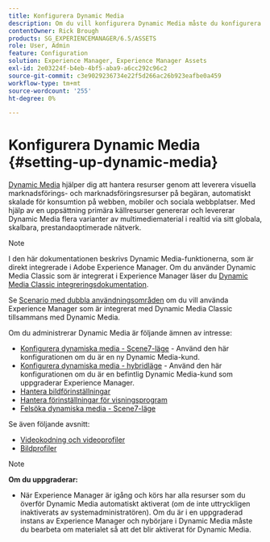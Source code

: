 ```yaml
---
title: Konfigurera Dynamic Media
description: Om du vill konfigurera Dynamic Media måste du konfigurera Dynamic Media och hantera bild- och visningsförinställningar.
contentOwner: Rick Brough
products: SG_EXPERIENCEMANAGER/6.5/ASSETS
role: User, Admin
feature: Configuration
solution: Experience Manager, Experience Manager Assets
exl-id: 2e03224f-b4eb-4bf5-aba9-a6cc292c96c2
source-git-commit: c3e9029236734e22f5d266ac26b923eafbe0a459
workflow-type: tm+mt
source-wordcount: '255'
ht-degree: 0%

---
```


# Konfigurera Dynamic Media {#setting-up-dynamic-media}

[Dynamic Media](https://business.adobe.com/products/experience-manager/assets/dynamic-media.html) hjälper dig att hantera resurser genom att leverera visuella marknadsförings- och marknadsföringsresurser på begäran, automatiskt skalade för konsumtion på webben, mobiler och sociala webbplatser. Med hjälp av en uppsättning primära källresurser genererar och levererar Dynamic Media flera varianter av multimediematerial i realtid via sitt globala, skalbara, prestandaoptimerade nätverk.

>[!NOTE]
>
>I den här dokumentationen beskrivs Dynamic Media-funktionerna, som är direkt integrerade i Adobe Experience Manager. Om du använder Dynamic Media Classic som är integrerat i Experience Manager läser du [Dynamic Media Classic integreringsdokumentation](/help/sites-administering/scene7.md).
>
>Se [Scenario med dubbla användningsområden](/help/sites-administering/scene7.md#dual-use-scenario) om du vill använda Experience Manager som är integrerat med Dynamic Media Classic tillsammans med Dynamic Media.

Om du administrerar Dynamic Media är följande ämnen av intresse:

* [Konfigurera dynamiska media - Scene7-läge](config-dms7.md) - Använd den här konfigurationen om du är en ny Dynamic Media-kund.
* [Konfigurera dynamiska media - hybridläge](config-dynamic.md) - Använd den här konfigurationen om du är en befintlig Dynamic Media-kund som uppgraderar Experience Manager.
* [Hantera bildförinställningar](managing-image-presets.md)
* [Hantera förinställningar för visningsprogram](managing-viewer-presets.md)
* [Felsöka dynamiska media - Scene7-läge](troubleshoot-dms7.md)

Se även följande avsnitt:

* [Videokodning och videoprofiler](video-profiles.md)
* [Bildprofiler](image-profiles.md)

>[!NOTE]
>
>**Om du uppgraderar:**
>
>* När Experience Manager är igång och körs har alla resurser som du överför Dynamic Media automatiskt aktiverat (om de inte uttryckligen inaktiverats av systemadministratören). Om du är i en uppgraderad instans av Experience Manager och nybörjare i Dynamic Media måste du bearbeta om materialet så att det blir aktiverat för Dynamic Media.
